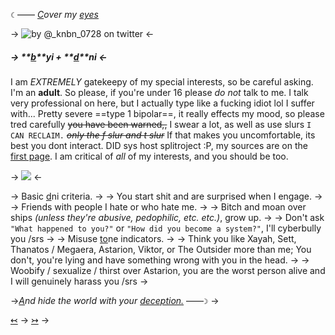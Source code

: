 `☾` ―― *[C](https://rentry.co/beyondthemachine)over my [eyes](https://rentry.co/beyondthemachine)*

-> ![by @_knbn_0728 on twitter](https://cdn.discordapp.com/attachments/1171875531004837998/1184982903139074058/me_fr.png?ex=658df454&is=657b7f54&hm=909eded7cca18706c0530648b2136e986f66dcd6c77dc8cd1fbd1c662383fa35&) <-

##### -> **[b](https://rentry.co/beyondthemachine)**yi + **[d](https://rentry.co/beyondthemachine)**ni <-

I am *EXTREMELY* gatekeepy of my special interests, so be careful asking.
I'm an **adult**. So please, if you're under 16 please *do not* talk to me.
I talk very professional on here, but I actually type like a fucking idiot lol
I suffer with... Pretty severe ==type 1 bipolar==, it really effects my mood, so please tred carefully ~~you have been warned,,~~
I swear a lot, as well as use slurs `I CAN RECLAIM.` ~~*only the f slur and t slur*~~ If that makes you uncomfortable, its best you dont interact.
DID sys host splitroject :P, my sources are on the [first page](https://rentry.co/downplay).
I am critical of *all* of my interests, and you should be too.

-> ![](https://media.discordapp.net/attachments/1171875531004837998/1186490634064896052/5d21d0b3.gif?ex=65937083&is=6580fb83&hm=529913fc7f3a5d997a98e2f2caa6f4558c55b971ab8f1ba78217183abb542c06&=&width=62&height=62) <-

-> Basic [d](https://dni-criteria.carrd.co/)ni criteria. ->
-> You start shit and are surprised when I engage. ->
-> Friends with people I hate or who hate me. ->
-> Bitch and moan over ships *(unless they're abusive, pedophilic, etc. etc.)*, grow up. ->
-> Don't ask `"What happened to you?"` or `"How did you become a system?"`, I'll cyberbully you /srs ->
-> Misuse [to](https://toneindicators.carrd.co/)ne indicators. ->
-> Think you like Xayah, Sett, Thanatos / Megaera, Astarion, Viktor, or The Outsider more than me; You don't, you're lying and have something wrong with you in the head. ->
-> Woobify / sexualize / thirst over Astarion, you are the worst person alive and I will genuinely harass you /srs ->

->*[A](https://rentry.co/beyondthemachine)nd hide the world with your [deception.](https://rentry.co/beyondthemachine)* ――`☽` ->

[↢](https://rentry.co/downplay) -> [↣](https://rentry.co/diggingitout) ->